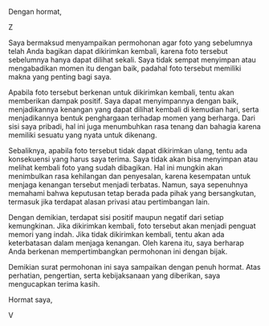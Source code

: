 Dengan hormat,

Z

Saya bermaksud menyampaikan permohonan agar foto yang sebelumnya telah Anda bagikan dapat dikirimkan kembali, karena foto tersebut sebelumnya hanya dapat dilihat sekali. Saya tidak sempat menyimpan atau mengabadikan momen itu dengan baik, padahal foto tersebut memiliki makna yang penting bagi saya.

Apabila foto tersebut berkenan untuk dikirimkan kembali, tentu akan memberikan dampak positif. Saya dapat menyimpannya dengan baik, menjadikannya kenangan yang dapat dilihat kembali di kemudian hari, serta menjadikannya bentuk penghargaan terhadap momen yang berharga. Dari sisi saya pribadi, hal ini juga menumbuhkan rasa tenang dan bahagia karena memiliki sesuatu yang nyata untuk dikenang.

Sebaliknya, apabila foto tersebut tidak dapat dikirimkan ulang, tentu ada konsekuensi yang harus saya terima. Saya tidak akan bisa menyimpan atau melihat kembali foto yang sudah dibagikan. Hal ini mungkin akan menimbulkan rasa kehilangan dan penyesalan, karena kesempatan untuk menjaga kenangan tersebut menjadi terbatas. Namun, saya sepenuhnya memahami bahwa keputusan tetap berada pada pihak yang bersangkutan, termasuk jika terdapat alasan privasi atau pertimbangan lain.

Dengan demikian, terdapat sisi positif maupun negatif dari setiap kemungkinan. Jika dikirimkan kembali, foto tersebut akan menjadi penguat memori yang indah. Jika tidak dikirimkan kembali, tentu akan ada keterbatasan dalam menjaga kenangan. Oleh karena itu, saya berharap Anda berkenan mempertimbangkan permohonan ini dengan bijak.

Demikian surat permohonan ini saya sampaikan dengan penuh hormat. Atas perhatian, pengertian, serta kebijaksanaan yang diberikan, saya mengucapkan terima kasih.

Hormat saya,

V
